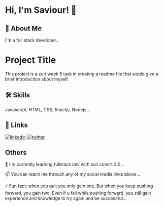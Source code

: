 
# Hi, I'm Saviour! 👋


## 🚀 About Me
I'm a full stack developer...


# Project Title

This project is a zuri week 5 task in creating a readme file that would give a brief introduction about myself.


## 🛠 Skills
Javascript, HTML, CSS, Reactjs, Nodejs...


## 🔗 Links
[![linkedin](https://img.shields.io/badge/linkedin-0A66C2?style=for-the-badge&logo=linkedin&logoColor=white)](https://www.linkedin.com/in/duru-ozurumba-saviour-20275123b/)
[![twitter](https://img.shields.io/badge/twitter-1DA1F2?style=for-the-badge&logo=twitter&logoColor=white)](https://twitter.com/Chidex_UTD)


## Others
🧠 I'm currently learning fullstack dev with zuri cohort 2.0...

📫 You can reach me throuch any of my social media links above...

⚡️ Fun fact: when you quit you only gain one, But when you keep pushing forward, you gain two. Even if u fail while pushing forward, you still gain experience and knowledge to try again and be successful...

